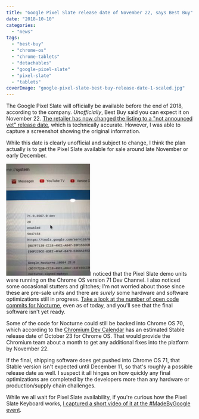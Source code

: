 ```yaml
---
title: "Google Pixel Slate release date of November 22, says Best Buy"
date: "2018-10-10"
categories: 
  - "news"
tags: 
  - "best-buy"
  - "chrome-os"
  - "chrome-tablets"
  - "detachables"
  - "google-pixel-slate"
  - "pixel-slate"
  - "tablets"
coverImage: "google-pixel-slate-best-buy-release-date-1-scaled.jpg"
---
```


The Google Pixel Slate will officially be available before the end of 2018, according to the company. _Unofficially_, Best Buy said you can expect it on November 22. [The retailer has now changed the listing to a "not announced yet" release date](https://www.bestbuy.com/site/google-pixel-slate-12-3-tablet-128gb-midnight-blue/6306462.p?skuId=6306462), which is technically accurate. However, I was able to capture a screenshot showing the original information.

While this date is clearly unofficial and subject to change, I think the plan actually is to get the Pixel Slate available for sale around late November or early December.

[![](images/IMG_1680-e1539188636776-225x300.jpg)](https://www.aboutchromebooks.com/news/google-pixel-slate-release-date-november-22-best-buy/attachment/img_1680/)I noticed that the Pixel Slate demo units were running on the Chrome OS version 71 Dev Channel. I also noticed some occasional stutters and glitches; I'm not worried about those since these are pre-sale units and there are _surely_ some hardware and software optimizations still in progress. [Take a look at the number of open code commits for Nocturne](https://chromium-review.googlesource.com/q/nocturne), even as of today, and you'll see that the final software isn't yet ready.

Some of the code for Nocturne could still be backed into Chrome OS 70, which according to the [Chromium Dev Calendar](http://www.chromium.org/developers/calendar) has an estimated Stable release date of October 23 for Chrome OS. That would provide the Chromium team about a month to get any additional fixes into the platform by November 22.

If the final, shipping software does get pushed into Chrome OS 71, that Stable version isn't expected until December 11, so that's roughly a possible release date as well. I suspect it all hinges on how quickly any final optimizations are completed by the developers more than any hardware or production/supply chain challenges.

While we all wait for Pixel Slate availability, if you're curious how the Pixel Slate Keyboard works, [I captured a short video of it at the #MadeByGoogle event](https://www.aboutchromebooks.com/news/first-look-video-google-pixel-slate-keyboard/).
